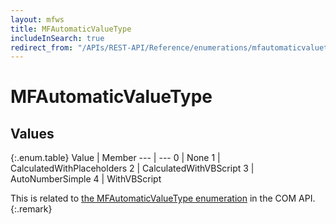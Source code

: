 ```yaml
---
layout: mfws
title: MFAutomaticValueType
includeInSearch: true
redirect_from: "/APIs/REST-API/Reference/enumerations/mfautomaticvaluetype.html"
---
```


# MFAutomaticValueType

## Values

{:.enum.table}
Value | Member
--- | ---
0 | None 
1 | CalculatedWithPlaceholders 
2 | CalculatedWithVBScript 
3 | AutoNumberSimple 
4 | WithVBScript 

This is related to [the MFAutomaticValueType enumeration](https://www.m-files.com/api/documentation/latest/index.html#MFilesAPI~MFAutomaticValueType.html) in the COM API.
{:.remark}